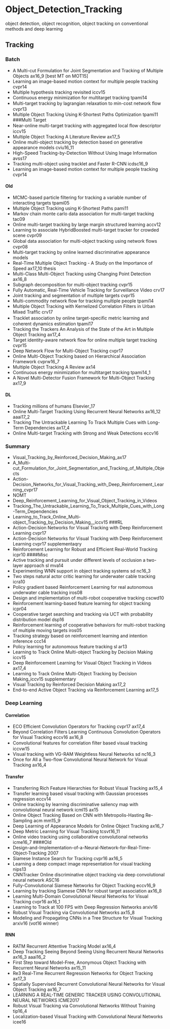 # Object_Detection_Tracking
object detection, object recognition, object tracking on conventional methods and deep learning

## Tracking
### Batch
+ A Multi-cut Formulation for Joint Segmentation and Tracking of Multiple Objects ax16_9 [best MT on MOT15]
+ Learning an image-based motion context for multiple people tracking cvpr14
+ Multiple hypothesis tracking revisited iccv15
+ Continuous energy minimization for multitarget tracking tpami14
+ Multi-target tracking by lagrangian relaxation to min-cost network ﬂow cvpr13
+ Multiple Object Tracking Using K-Shortest Paths Optimization  tpami11
###Multi Target
+ Near-online multi-target tracking with aggregated local ﬂow descriptor iccv15
+ Multiple Object Tracking A Literature Review ax17_5
+ Online multi-object tracking by detection based on generative appearance models cviu16_11
+ High-Speed Tracking-by-Detection Without Using Image Information avss17
+ Tracking multi-object using tracklet and Faster R-CNN icdsc16_9
+ Learning an image-based motion context for multiple people tracking cvpr14
#### Old
+ MCMC-based particle filtering for tracking a variable number of interacting targets  tpami05
+ Multiple Object Tracking using K-Shortest Paths pami11
+ Markov chain monte carlo data association for multi-target tracking tac09
+ Online multi-target tracking by large margin structured learning accv12
+ Learning to associate HybridBoosted multi-target tracker for crowded scene cvpr09
+ Global data association for multi-object tracking using network ﬂows cvpr08
+ Multi-target tracking by online learned discriminative appearance models
+ Real-Time Multiple Object Tracking - A Study on the Importance of Speed ax17_10 thesis
+ Multi-Class Multi-Object Tracking using Changing Point Detection ax16_8
+ Subgraph decomposition for multi-object tracking cvpr15
+ Fully Automatic, Real-Time Vehicle Tracking for Surveillance Video crv17
+ Joint tracking and segmentation of multiple targets cvpr15
+ Multi-commodity network flow for tracking multiple people tpami14
+ Multiple Object Tracking with Kernelized Correlation Filters in Urban Mixed Trafﬁc crv17
+ Tracklet association by online target-speciﬁc metric learning and coherent dynamics estimation tpami17
+ Tracking the Trackers An Analysis of the State of the Art in Multiple Object Tracking ax17_4
+ Target identity-aware network flow for online multiple target tracking cvpr15
+ Deep Network Flow for Multi-Object Tracking cvpr17
+ Online Multi-Object Tracking based on Hierarchical Association Framework  cvprw16_7
+ Multiple Object Tracking A Review ax14
+ Continuous energy minimization for multitarget tracking tpami14_1
+ A Novel Multi-Detector Fusion Framework for Multi-Object Tracking ax17_9
#### DL
+ Tracking millions of humans Elsevier_17
+ Online Multi-Target Tracking Using Recurrent Neural Networks ax16_12 aaai17_2
+ Tracking The Untrackable Learning To Track Multiple Cues with Long-Term Dependencies ax17_4
+ Online Multi-target Tracking with Strong and Weak Detections eccv16
### Summary
+ Visual_Tracking_by_Reinforced_Decision_Making_ax17
+ A_Multi-cut_Formulation_for_Joint_Segmentation_and_Tracking_of_Multiple_Objects
+ Action-Decision_Networks_for_Visual_Tracking_with_Deep_Reinforcement_Learning_cvpr17
+ NOMT
+ Deep_Reinforcement_Learning_for_Visual_Object_Tracking_in_Videos
+ Tracking_The_Untrackable_Learning_To_Track_Multiple_Cues_with_Long-Term_Dependencies
+ Learning_to_Track_Online_Multi-object_Tracking_by_Decision_Making__iccv15
###RL
+ Action-Decision Networks for Visual Tracking with Deep Reinforcement Learning  cvpr17
+ Action-Decision Networks for Visual Tracking with Deep Reinforcement Learning  cvpr17 supplementaqry
+ Reinforcement Learning for Robust and Efficient Real-World Tracking icpr10
####Misc
+ Active tracking and pursuit under different levels of occlusion a two-layer approach sl mva14
+ Experimenting WNN support in object tracking systems sd nc16_3
+ Two steps natural actor critic learning for underwater cable tracking  icra10
+ Policy gradient based Reinforcement Learning for real autonomous underwater cable tracking iros08
+ Design and implementation of multi-robot cooperative tracking  cscwd10
+ Reinforcement learning-based feature learning for object tracking  icpr04
+ Cooperative target searching and tracking via UCT with probability distribution model  dsp16
+ Reinforcement learning of cooperative behaviors for multi-robot tracking of multiple moving targets  iros05
+ Tracking strategy based on reinforcement learning and intention inference ccc14
+ Policy learning for autonomous feature tracking sl ar13
+ Learning to Track Online Multi-object Tracking by Decision Making  iccv15
+ Deep Reinforcement Learning for Visual Object Tracking in Videos ax17_4
+ Learning to Track Online Multi-Object Tracking by Decision Making_iccv15 supplementary
+ Visual Tracking by Reinforced Decision Making ax17_2
+ End-to-end Active Object Tracking via Reinforcement Learning ax17_5
### Deep Learning
#### Correlation
+ ECO Efficient Convolution Operators for Tracking cvpr17 ax17_4
+ Beyond Correlation Filters Learning Continuous Convolution Operators for Visual Tracking eccv16 ax16_8
+ Convolutional features for correlation ﬁlter based visual tracking iccvw15
+ Visual tracking with VG-RAM Weightless Neural Networks sd nc16_3
+ Once for All a Two-flow Convolutional Neural Network for Visual Tracking ax16_4
#### Transfer
+ Transferring Rich Feature Hierarchies for Robust Visual Tracking ax15_4
+ Transfer learning based visual tracking with Gaussian processes regression eccv14
+ Online tracking by learning discriminative saliency map with convolutional neural network icml15 ax15
+ Online Object Tracking Based on CNN with Metropolis-Hasting Re-Sampling acm mm15_9
+ Deep Learning of Appearance Models for Online Object Tracking ax16_7
+ Deep Metric Learning for Visual Tracking tcsvt16_11
+ Online video tracking using collaborative convolutional networks  icme16_7
####Old
+ Design-and-Implementation-of-a-Neural-Network-for-Real-Time-Object-Tracking 2007
+ Siamese Instance Search for Tracking cvpr16 ax16_5
+ Learning a deep compact image representation for visual tracking nips13
+ CNNTracker Online discriminative object tracking via deep convolutional neural network ASC16
+ Fully-Convolutional Siamese Networks for Object Tracking eccv16_9
+ Learning by tracking Siamese CNN for robust target association ax16_8
+ Learning Multi-Domain Convolutional Neural Networks for Visual Tracking cvpr16 ax16_1
+ Learning to Track at 100 FPS with Deep Regression Networks arxiv16
+ Robust Visual Tracking via Convolutional Networks ax15_8
+ Modeling and Propagating CNNs in a Tree Structure for Visual Tracking arxiv16 (vot16 winner)
#### RNN
+ RATM Recurrent Attentive Tracking Model ax16_4
+ Deep Tracking Seeing Beyond Seeing Using Recurrent Neural Networks ax16_3 aaai16_2
+ First Step toward Model-Free, Anonymous Object Tracking with Recurrent Neural Networks ax15_11
+ Re3 Real-Time Recurrent Regression Networks for Object Tracking ax17_3
+ Spatially Supervised Recurrent Convolutional Neural Networks for Visual Object Tracking ax16_7
+ LEARNING A REAL-TIME GENERIC TRACKER USING CONVOLUTIONAL NEURAL NETWORKS ICME2017
+ Robust Visual Tracking via Convolutional Networks Without Training  tip16_4
+ Localization-based Visual Tracking with Convolutional Neural Networks icee16
